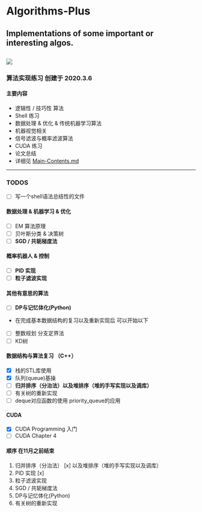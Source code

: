 # Algorithms-Plus
## Implementations of some important or interesting algos.
![]( https://visitor-badge.glitch.me/badge?page_id=<your_page_id>)
---
### 算法实现练习 创建于 2020.3.6
#### 主要内容
- 逻辑性 / 技巧性 算法
- Shell 练习
- 数据处理 & 优化 & 传统机器学习算法
- 机器视觉相关
- 信号滤波与概率滤波算法
- CUDA 练习
- 论文总结
- 详细见 [Main-Contents.md](https://github.com/Enigmatisms/Algorithms-Plus/blob/master/Paper%26Summary/Paper/main-contents.md)

---
### TODOS
- [ ] 写一个shell语法总结性的文件

#### 数据处理 & 机器学习 & 优化
- [ ] EM 算法原理
- [ ] 贝叶斯分类 & 决策树
- [ ] **SGD / 共轭梯度法**
#### 概率机器人 & 控制
- [ ] **PID 实现**
- [ ] **粒子滤波实现**

#### 其他有意思的算法
- [ ] **DP与记忆体化(Python)**
- 在完成基本数据结构的复习以及重新实现后 可以开始以下
- [ ] 整数规划 分支定界法
- [ ] KD树

#### 数据结构与算法复习 （C++）
- [x] 栈的STL库使用
- [x] 队列(queue)基操 
- [ ] **归并排序（分治法）以及堆排序（堆的手写实现以及调库）**
- [ ] 有关树的重新实现
- [ ] deque对应函数的使用 priority_queue的应用
 
#### CUDA
- [x] CUDA Programming 入门
- [ ] CUDA Chapter 4

#### 顺序 在11月之前结束
1. 归并排序（分治法） [x] 以及堆排序（堆的手写实现以及调库）
2. PID 实现 [x]
3. 粒子滤波实现
4. SGD / 共轭梯度法
5. DP与记忆体化(Python)
6. 有关树的重新实现
